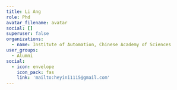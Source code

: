 ```yaml
---
title: Li Ang
role: Phd
avatar_filename: avatar
social: []
superuser: false
organizations:
  - name: Institute of Automation, Chinese Academy of Sciences
user_groups:
  - Alumni
social:
  - icon: envelope
    icon_pack: fas
    link: 'mailto:heyini1115@gmail.com'
---
```


